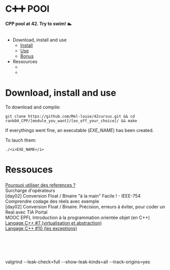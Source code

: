 # C➕➕ POOl

<b>CPP pool at 42. Try to swim! 🏊</b>


<img src=""
     alt="">

- Download, install and use
	- <a href="#instal">Install</a>
	- <a href="#play">Use</a>
	- <a href="#bonus">Bonus</a>
- Ressources
	- <a href="#"></a>
	- <a href="#"></a>


# Download, install and use

<div id=instal></div></a>To download and compile:

```git clone https://github.com/Mel-louie/42cursus.git && cd rank04_CPP/[module_you_want]/[ex_off_your_choice]/ && make```

If everythings went fine, an executable (<i>EXE_NAME</i>) has been created.

<div id=play></div>To lauch them:

```./<i>EXE_NAME</i>```

# Ressouces

<h3><div id=></div></h3>

<a href="https://fr.wikibooks.org/wiki/Programmation_C%2B%2B/Les_r%C3%A9f%C3%A9rences#Pourquoi_utiliser_une_r%C3%A9f%C3%A9rence_?">Pourquoi utiliser des references ?</a><br />
<a href="https://www.youtube.com/watch?v=ipEiSEqY8lY"></a>Surcharge d'opérateurs<br />
<a href="https://www.youtube.com/watch?v=QebXGpNHF7I"></a>[day02] Conversion Float / Binaire "à la main" Facile ! - IEEE-754 Comprendre codage des réels avec exemple<br />
<a href="https://www.youtube.com/watch?v=37sDEj5iMXo"></a>[day02] Conversion Float / Binaire. Précision, erreurs à éviter, pour coder un Real avec TIA Portal<br />
<a href="https://www.youtube.com/channel/UClwtSrNs_BCRHGs_ZSg4GbQ/playlists"></a>MOOC EPFL Introduction à la programmation orientée objet (en C++)<br />
<a href="https://www.youtube.com/watch?v=D12gsVK1y6g">Langage C++ #7 (virtualisation et abstraction)</a><br />
<a href="https://www.youtube.com/watch?v=P8m4xqBcuos">Langage C++ #10 (les exceptions)</a><br />

<h3><div id=></div></h3>

<a href=""></a><br />
<a href=""></a><br />
<a href=""></a><br />

valgrind --leak-check=full --show-leak-kinds=all --track-origins=yes
